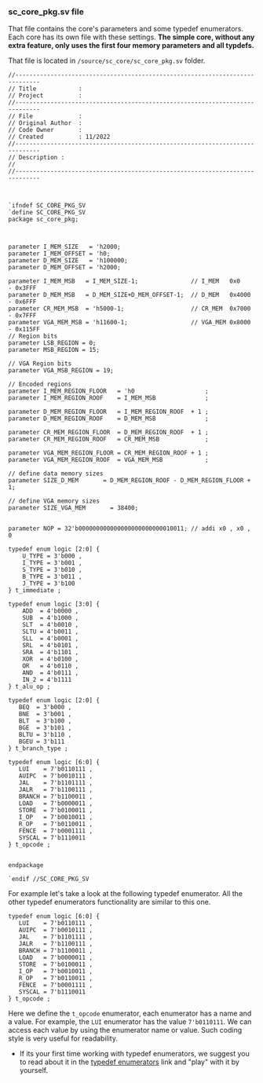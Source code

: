  ### sc_core_pkg.sv file
That file contains the core's parameters and some typedef enumerators. Each core has its own file with these settings. **The simple core, without any extra feature, only uses the first four memory parameters and all typdefs.**   

That file is located in `/source/sc_core/sc_core_pkg.sv` folder.      
```
//-----------------------------------------------------------------------------
// Title            : 
// Project          : 
//-----------------------------------------------------------------------------
// File             : 
// Original Author  : 
// Code Owner       : 
// Created          : 11/2022
//-----------------------------------------------------------------------------
// Description :
// 
//-----------------------------------------------------------------------------



`ifndef SC_CORE_PKG_SV
`define SC_CORE_PKG_SV
package sc_core_pkg;
    


parameter I_MEM_SIZE   = 'h2000;
parameter I_MEM_OFFSET = 'h0;
parameter D_MEM_SIZE   = 'h100000;
parameter D_MEM_OFFSET = 'h2000;

parameter I_MEM_MSB   = I_MEM_SIZE-1;               // I_MEM   0x0    - 0x3FFF
parameter D_MEM_MSB   = D_MEM_SIZE+D_MEM_OFFSET-1;  // D_MEM   0x4000 - 0x6FFF
parameter CR_MEM_MSB  = 'h5000-1;                   // CR_MEM  0x7000 - 0x7FFF
parameter VGA_MEM_MSB = 'h11600-1;                  // VGA_MEM 0x8000 - 0x115FF
// Region bits
parameter LSB_REGION = 0;
parameter MSB_REGION = 15;

// VGA Region bits
parameter VGA_MSB_REGION = 19;

// Encoded regions
parameter I_MEM_REGION_FLOOR   = 'h0                    ;
parameter I_MEM_REGION_ROOF    = I_MEM_MSB              ;

parameter D_MEM_REGION_FLOOR   = I_MEM_REGION_ROOF  + 1 ;
parameter D_MEM_REGION_ROOF    = D_MEM_MSB              ;

parameter CR_MEM_REGION_FLOOR  = D_MEM_REGION_ROOF  + 1 ;
parameter CR_MEM_REGION_ROOF   = CR_MEM_MSB             ;

parameter VGA_MEM_REGION_FLOOR = CR_MEM_REGION_ROOF + 1 ;
parameter VGA_MEM_REGION_ROOF  = VGA_MEM_MSB            ;

// define data memory sizes
parameter SIZE_D_MEM       = D_MEM_REGION_ROOF - D_MEM_REGION_FLOOR + 1; 

// define VGA memory sizes
parameter SIZE_VGA_MEM       = 38400; 


parameter NOP = 32'b000000000000000000000000010011; // addi x0 , x0 , 0

typedef enum logic [2:0] {
    U_TYPE = 3'b000 , 
    I_TYPE = 3'b001 ,  
    S_TYPE = 3'b010 ,     
    B_TYPE = 3'b011 , 
    J_TYPE = 3'b100 
} t_immediate ;

typedef enum logic [3:0] {
    ADD  = 4'b0000 ,
    SUB  = 4'b1000 ,
    SLT  = 4'b0010 ,
    SLTU = 4'b0011 ,
    SLL  = 4'b0001 , 
    SRL  = 4'b0101 ,
    SRA  = 4'b1101 ,
    XOR  = 4'b0100 ,
    OR   = 4'b0110 ,
    AND  = 4'b0111 ,
    IN_2 = 4'b1111
} t_alu_op ;

typedef enum logic [2:0] {
   BEQ  = 3'b000 ,
   BNE  = 3'b001 ,
   BLT  = 3'b100 ,
   BGE  = 3'b101 ,
   BLTU = 3'b110 ,
   BGEU = 3'b111
} t_branch_type ;

typedef enum logic [6:0] {
   LUI    = 7'b0110111 ,
   AUIPC  = 7'b0010111 ,
   JAL    = 7'b1101111 ,
   JALR   = 7'b1100111 ,
   BRANCH = 7'b1100011 ,
   LOAD   = 7'b0000011 ,
   STORE  = 7'b0100011 ,
   I_OP   = 7'b0010011 ,
   R_OP   = 7'b0110011 ,
   FENCE  = 7'b0001111 ,
   SYSCAL = 7'b1110011
} t_opcode ;


endpackage

`endif //SC_CORE_PKG_SV

```

For example let's take a look at the following typedef enumerator. All the other typedef enumerators functionality are similar to this one.  
```
typedef enum logic [6:0] {
   LUI    = 7'b0110111 ,
   AUIPC  = 7'b0010111 ,
   JAL    = 7'b1101111 ,
   JALR   = 7'b1100111 ,
   BRANCH = 7'b1100011 ,
   LOAD   = 7'b0000011 ,
   STORE  = 7'b0100011 ,
   I_OP   = 7'b0010011 ,
   R_OP   = 7'b0110011 ,
   FENCE  = 7'b0001111 ,
   SYSCAL = 7'b1110011
} t_opcode ;
``` 

Here we define the `t_opcode` enumerator, each enumerator has a name and a value. For example, the `LUI` enumerator has the value `7'b0110111`. We can access each value by using the enumerator name or value. Such coding style is very useful for readability.

- If its your first time working with typedef enumerators, we suggest you to read about it in the [typedef enumerators](/docs/TFM/verilog/sv_types.md) link and "play" with it by yourself. 